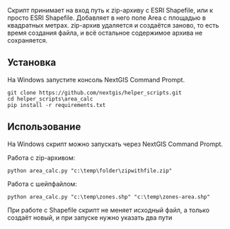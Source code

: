 Скрипт принимает на вход путь к zip-архиву с ESRI Shapefile, или к просто ESRI Shapefile. Добавляет в него поле Area с площадью в квадратных метрах.
zip-архив удаляется и создаётся заново, то есть время создания файла, и всё остальное содержимое архива не сохраняется.

Установка
----------------

На Windows запустите консоль NextGIS Command Prompt.
```
git clone https://github.com/nextgis/helper_scripts.git
cd helper_scripts\area_calc
pip install -r requirements.txt
```

Использование
-----------------

На Windows скрипт можно запускать через NextGIS Command Prompt.

Работа с zip-архивом:

```
python area_calc.py "c:\temp\folder\zipwithfile.zip"
```

Работа с шейпфайлом:

```
python area_calc.py "c:\temp\zones.shp" "c:\temp\zones-area.shp"
```

При работе с Shapefile скрипт не меняет исходный файл, а только создаёт новый, и при запуске нужно указать два пути
